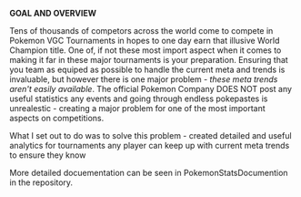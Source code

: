 
**GOAL AND OVERVIEW**

Tens of thousands of competors across the world come to compete in Pokemon VGC Tournaments in hopes to one day earn that illusive World Champion title. One of, if not these most import aspect when it comes to making it far in these major tournaments is your preparation.
Ensuring that you team as equiped as possible to handle the current meta and trends is invaluable, but however there is one major problem - *these meta trends aren't easily available*.
The official Pokemon Company DOES NOT post any useful statistics any events and going through endless pokepastes is unrealestic - creating a major problem for one of the most important aspects on competitions.

What I set out to do was to solve this problem - created detailed and useful analytics for tournaments any player can keep up with current meta trends to ensure they know 

More detailed docuementation can be seen in PokemonStatsDocumention in the repository.

